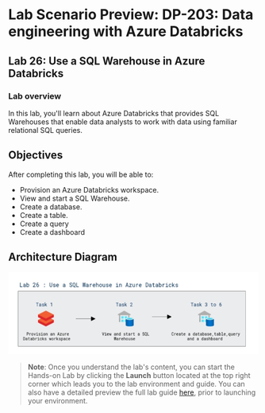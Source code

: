 # Lab Scenario Preview: DP-203: Data engineering with Azure Databricks


## Lab 26: Use a SQL Warehouse in Azure Databricks

### Lab overview

In this lab, you'll learn about Azure Databricks that provides SQL Warehouses that enable data analysts to work with data using familiar relational SQL queries.


## Objectives

After completing this lab, you will be able to:

 - Provision an Azure Databricks workspace.
 - View and start a SQL Warehouse.
 - Create a database.
 - Create a table.
 - Create a query
 - Create a dashboard

## Architecture Diagram

   ![Azure portal with a cloud shell pane](./media/lab26.png)

>**Note**: Once you understand the lab's content, you can start the Hands-on Lab by clicking the **Launch** button located at the top right corner which leads you to the lab environment and guide. You can also have a detailed preview the full lab guide [here](https://experience.cloudlabs.ai/#/labguidepreview/0f11a608-c9de-49ad-81a9-2f47e8fb7c90), prior to launching your environment.
